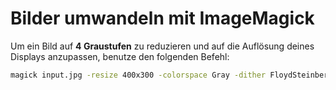 # Bilder umwandeln mit ImageMagick

Um ein Bild auf **4 Graustufen** zu reduzieren und auf die Auflösung deines Displays anzupassen, benutze den folgenden Befehl:

```bash
magick input.jpg -resize 400x300 -colorspace Gray -dither FloydSteinberg -colors 4 image.bmp
